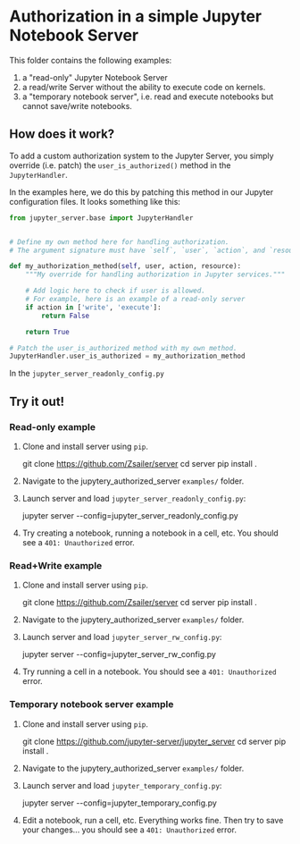 # Authorization in a simple Jupyter Notebook Server

This folder contains the following examples:
1. a "read-only" Jupyter Notebook Server
2. a read/write Server without the ability to execute code on kernels.
3. a "temporary notebook server", i.e. read and execute notebooks but cannot save/write notebooks.

## How does it work?

To add a custom authorization system to the Jupyter Server, you simply override (i.e. patch) the `user_is_authorized()` method in the `JupyterHandler`.

In the examples here, we do this by patching this method in our Jupyter configuration files. It looks something like this:

```python
from jupyter_server.base import JupyterHandler


# Define my own method here for handling authorization.
# The argument signature must have `self`, `user`, `action`, and `resource`.

def my_authorization_method(self, user, action, resource):
    """My override for handling authorization in Jupyter services."""

    # Add logic here to check if user is allowed.
    # For example, here is an example of a read-only server
    if action in ['write', 'execute']:
        return False

    return True

# Patch the user_is_authorized method with my own method.
JupyterHandler.user_is_authorized = my_authorization_method
```

In the `jupyter_server_readonly_config.py`


## Try it out!

### Read-only example

1. Clone and install server using `pip`.

    git clone https://github.com/Zsailer/server
    cd server
    pip install .

2. Navigate to the jupytery_authorized_server `examples/` folder.

3. Launch server and load `jupyter_server_readonly_config.py`:

    jupyter server --config=jupyter_server_readonly_config.py

4. Try creating a notebook, running a notebook in a cell, etc. You should see a `401: Unauthorized` error.

### Read+Write example

1. Clone and install server using `pip`.

    git clone https://github.com/Zsailer/server
    cd server
    pip install .

2. Navigate to the jupytery_authorized_server `examples/` folder.

3. Launch server and load `jupyter_server_rw_config.py`:

    jupyter server --config=jupyter_server_rw_config.py

4. Try running a cell in a notebook. You should see a `401: Unauthorized` error.

### Temporary notebook server example

1. Clone and install server using `pip`.

    git clone https://github.com/jupyter-server/jupyter_server
    cd server
    pip install .

2. Navigate to the jupytery_authorized_server `examples/` folder.

3. Launch server and load `jupyter_temporary_config.py`:

    jupyter server --config=jupyter_temporary_config.py

4. Edit a notebook, run a cell, etc. Everything works fine. Then try to save your changes... you should see a `401: Unauthorized` error.